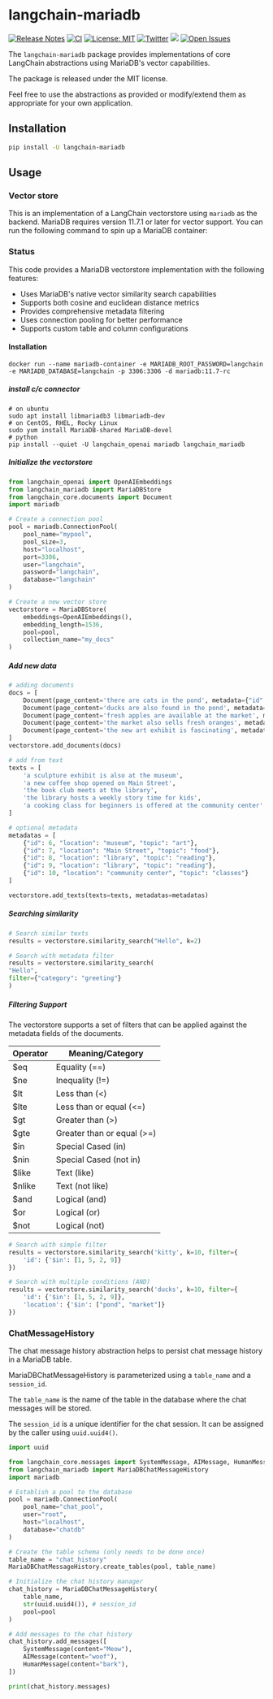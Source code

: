 # langchain-mariadb

[![Release Notes](https://img.shields.io/github/release/langchain-ai/langchain-mariadb)](https://github.com/langchain-ai/langchain-mariadb/releases)
[![CI](https://github.com/langchain-ai/langchain-mariadb/actions/workflows/ci.yml/badge.svg)](https://github.com/langchain-ai/langchain-mariadb/actions/workflows/ci.yml)
[![License: MIT](https://img.shields.io/badge/License-MIT-yellow.svg)](https://opensource.org/licenses/MIT)
[![Twitter](https://img.shields.io/twitter/url/https/twitter.com/langchainai.svg?style=social&label=Follow%20%40LangChainAI)](https://twitter.com/langchainai)
[![](https://dcbadge.vercel.app/api/server/6adMQxSpJS?compact=true&style=flat)](https://discord.gg/6adMQxSpJS)
[![Open Issues](https://img.shields.io/github/issues-raw/langchain-ai/langchain-mariadb)](https://github.com/langchain-ai/langchain-mariadb/issues)

The `langchain-mariadb` package provides implementations of core LangChain abstractions using MariaDB's vector capabilities.

The package is released under the MIT license.

Feel free to use the abstractions as provided or modify/extend them as appropriate for your own application.

## Installation

```bash
pip install -U langchain-mariadb
```

## Usage
### Vector store

This is an implementation of a LangChain vectorstore using `mariadb` as the backend.
MariaDB requires version 11.7.1 or later for vector support.
You can run the following command to spin up a MariaDB container:

### Status

This code provides a MariaDB vectorstore implementation with the following features:

* Uses MariaDB's native vector similarity search capabilities
* Supports both cosine and euclidean distance metrics
* Provides comprehensive metadata filtering
* Uses connection pooling for better performance
* Supports custom table and column configurations

#### Installation

```shell
docker run --name mariadb-container -e MARIADB_ROOT_PASSWORD=langchain -e MARIADB_DATABASE=langchain -p 3306:3306 -d mariadb:11.7-rc
```

##### install c/c connector
```shell
# on ubuntu
sudo apt install libmariadb3 libmariadb-dev
# on CentOS, RHEL, Rocky Linux
sudo yum install MariaDB-shared MariaDB-devel
# python  
pip install --quiet -U langchain_openai mariadb langchain_mariadb
```
##### Initialize the vectorstore
```python
from langchain_openai import OpenAIEmbeddings
from langchain_mariadb import MariaDBStore
from langchain_core.documents import Document
import mariadb

# Create a connection pool
pool = mariadb.ConnectionPool(
    pool_name="mypool",
    pool_size=3,
    host="localhost",
    port=3306,
    user="langchain",
    password="langchain",
    database="langchain"
)

# Create a new vector store
vectorstore = MariaDBStore(
    embeddings=OpenAIEmbeddings(),
    embedding_length=1536,
    pool=pool,
    collection_name="my_docs"
)
```

##### Add new data

```python
# adding documents
docs = [
    Document(page_content='there are cats in the pond', metadata={"id": 1, "location": "pond", "topic": "animals"}),
    Document(page_content='ducks are also found in the pond', metadata={"id": 2, "location": "pond", "topic": "animals"}),
    Document(page_content='fresh apples are available at the market', metadata={"id": 3, "location": "market", "topic": "food"}),
    Document(page_content='the market also sells fresh oranges', metadata={"id": 4, "location": "market", "topic": "food"}),
    Document(page_content='the new art exhibit is fascinating', metadata={"id": 5, "location": "museum", "topic": "art"}),
]
vectorstore.add_documents(docs)

# add from text
texts = [
    'a sculpture exhibit is also at the museum',
    'a new coffee shop opened on Main Street',
    'the book club meets at the library',
    'the library hosts a weekly story time for kids',
    'a cooking class for beginners is offered at the community center'
]

# optional metadata
metadatas = [
    {"id": 6, "location": "museum", "topic": "art"},
    {"id": 7, "location": "Main Street", "topic": "food"},
    {"id": 8, "location": "library", "topic": "reading"},
    {"id": 9, "location": "library", "topic": "reading"},
    {"id": 10, "location": "community center", "topic": "classes"}
]

vectorstore.add_texts(texts=texts, metadatas=metadatas)
```

##### Searching similarity

```python
# Search similar texts
results = vectorstore.similarity_search("Hello", k=2)

# Search with metadata filter
results = vectorstore.similarity_search(
"Hello",
filter={"category": "greeting"}
)
```

##### Filtering Support

The vectorstore supports a set of filters that can be applied against the metadata fields of the documents.

| Operator  | Meaning/Category        |
|-----------|-------------------------|
| \$eq      | Equality (==)           |
| \$ne      | Inequality (!=)         |
| \$lt      | Less than (<)           |
| \$lte     | Less than or equal (<=) |
| \$gt      | Greater than (>)        |
| \$gte     | Greater than or equal (>=) |
| \$in      | Special Cased (in)      |
| \$nin     | Special Cased (not in)  |
| \$like    | Text (like)             |
| \$nlike   | Text (not like)         |
| \$and     | Logical (and)           |
| \$or      | Logical (or)            |
| \$not     | Logical (not)           |

```python
# Search with simple filter
results = vectorstore.similarity_search('kitty', k=10, filter={
    'id': {'$in': [1, 5, 2, 9]}
})

# Search with multiple conditions (AND)
results = vectorstore.similarity_search('ducks', k=10, filter={
    'id': {'$in': [1, 5, 2, 9]},
    'location': {'$in': ["pond", "market"]}
})
```

### ChatMessageHistory

The chat message history abstraction helps to persist chat message history in a MariaDB table.

MariaDBChatMessageHistory is parameterized using a `table_name` and a `session_id`.

The `table_name` is the name of the table in the database where 
the chat messages will be stored.

The `session_id` is a unique identifier for the chat session. It can be assigned
by the caller using `uuid.uuid4()`.

```python
import uuid

from langchain_core.messages import SystemMessage, AIMessage, HumanMessage
from langchain_mariadb import MariaDBChatMessageHistory
import mariadb

# Establish a pool to the database
pool = mariadb.ConnectionPool(
    pool_name="chat_pool",
    user="root",
    host="localhost",
    database="chatdb"
)

# Create the table schema (only needs to be done once)
table_name = "chat_history"
MariaDBChatMessageHistory.create_tables(pool, table_name)

# Initialize the chat history manager
chat_history = MariaDBChatMessageHistory(
    table_name,
    str(uuid.uuid4()), # session_id
    pool=pool
)

# Add messages to the chat history
chat_history.add_messages([
    SystemMessage(content="Meow"),
    AIMessage(content="woof"),
    HumanMessage(content="bark"),
])

print(chat_history.messages)
```
